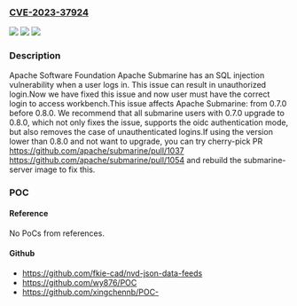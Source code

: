 ### [CVE-2023-37924](https://cve.mitre.org/cgi-bin/cvename.cgi?name=CVE-2023-37924)
![](https://img.shields.io/static/v1?label=Product&message=Apache%20Submarine&color=blue)
![](https://img.shields.io/static/v1?label=Version&message=0.7.0%3C%200.8.0%20&color=brighgreen)
![](https://img.shields.io/static/v1?label=Vulnerability&message=CWE-89%20Improper%20Neutralization%20of%20Special%20Elements%20used%20in%20an%20SQL%20Command%20('SQL%20Injection')&color=brighgreen)

### Description

Apache Software Foundation Apache Submarine has an SQL injection vulnerability when a user logs in. This issue can result in unauthorized login.Now we have fixed this issue and now user must have the correct login to access workbench.This issue affects Apache Submarine: from 0.7.0 before 0.8.0. We recommend that all submarine users with 0.7.0 upgrade to 0.8.0, which not only fixes the issue, supports the oidc authentication mode, but also removes the case of unauthenticated logins.If using the version lower than 0.8.0 and not want to upgrade, you can try cherry-pick PR  https://github.com/apache/submarine/pull/1037 https://github.com/apache/submarine/pull/1054  and rebuild the submarine-server image to fix this.

### POC

#### Reference
No PoCs from references.

#### Github
- https://github.com/fkie-cad/nvd-json-data-feeds
- https://github.com/wy876/POC
- https://github.com/xingchennb/POC-

